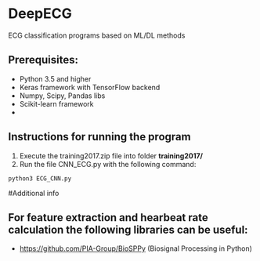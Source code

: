 # DeepECG
ECG classification programs based on ML/DL methods

## Prerequisites:
- Python 3.5 and higher
- Keras framework with TensorFlow backend
- Numpy, Scipy, Pandas libs
- Scikit-learn framework
- 

## Instructions for running the program
1) Execute the training2017.zip file into folder **training2017/**
2) Run the file CNN_ECG.py with the following command:
  
```
python3 ECG_CNN.py
```

#Additional info
## For feature extraction and hearbeat rate calculation the following libraries can be useful:
- https://github.com/PIA-Group/BioSPPy (Biosignal Processing in Python)

